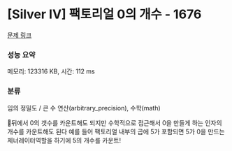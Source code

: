 # [Silver IV] 팩토리얼 0의 개수 - 1676 

[문제 링크](https://www.acmicpc.net/problem/1676) 

### 성능 요약

메모리: 123316 KB, 시간: 112 ms

### 분류

임의 정밀도 / 큰 수 연산(arbitrary_precision), 수학(math)


🎃뒤에서 0의 갯수를 카운트해도 되지만 수학적으로 접근해서 0을 만들게 하는 인자의 개수를 카운트해도 된다
예를 들어 팩토리얼 내부의 곱에 5가 포함되면 5가 0을 만드는 제너레이터역할을 하기에 5의 개수를 카운트! 
